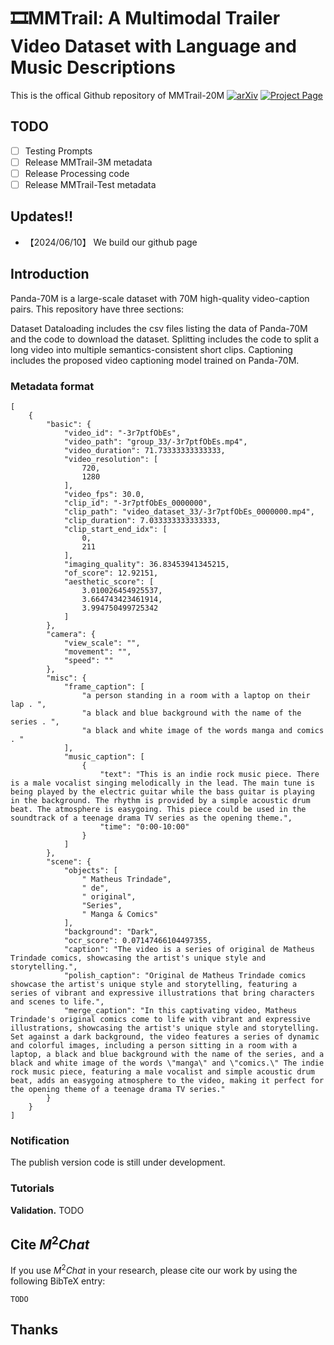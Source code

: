 # 🎞MMTrail: A Multimodal Trailer Video Dataset with Language and Music Descriptions
This is the offical Github repository of MMTrail-20M
[![arXiv](https://img.shields.io/badge/arXiv-2311.17963-b31b1b.svg)](https://github.com/litwellchi/MMTrail)
[![Project Page](https://img.shields.io/badge/Project-Website-green)](https://github.com/litwellchi/MMTrail)

## TODO
- [ ] Testing Prompts
- [ ] Release MMTrail-3M metadata
- [ ] Release Processing code
- [ ] Release MMTrail-Test metadata

## Updates!!
* 【2024/06/10】 We build our github page

## Introduction
Panda-70M is a large-scale dataset with 70M high-quality video-caption pairs. This repository have three sections:

Dataset Dataloading includes the csv files listing the data of Panda-70M and the code to download the dataset.
Splitting includes the code to split a long video into multiple semantics-consistent short clips.
Captioning includes the proposed video captioning model trained on Panda-70M.

### Metadata format
```
[
    {
        "basic": {
            "video_id": "-3r7ptfObEs",
            "video_path": "group_33/-3r7ptfObEs.mp4",
            "video_duration": 71.73333333333333,
            "video_resolution": [
                720,
                1280
            ],
            "video_fps": 30.0,
            "clip_id": "-3r7ptfObEs_0000000",
            "clip_path": "video_dataset_33/-3r7ptfObEs_0000000.mp4",
            "clip_duration": 7.033333333333333,
            "clip_start_end_idx": [
                0,
                211
            ],
            "imaging_quality": 36.83453941345215,
            "of_score": 12.92151,
            "aesthetic_score": [
                3.010026454925537,
                3.664743423461914,
                3.994750499725342
            ]
        },
        "camera": {
            "view_scale": "",
            "movement": "",
            "speed": ""
        },
        "misc": {
            "frame_caption": [
                "a person standing in a room with a laptop on their lap . ",
                "a black and blue background with the name of the series . ",
                "a black and white image of the words manga and comics . "
            ],
            "music_caption": [
                {
                    "text": "This is an indie rock music piece. There is a male vocalist singing melodically in the lead. The main tune is being played by the electric guitar while the bass guitar is playing in the background. The rhythm is provided by a simple acoustic drum beat. The atmosphere is easygoing. This piece could be used in the soundtrack of a teenage drama TV series as the opening theme.",
                    "time": "0:00-10:00"
                }
            ]
        },
        "scene": {
            "objects": [
                " Matheus Trindade",
                " de",
                " original",
                "Series",
                " Manga & Comics"
            ],
            "background": "Dark",
            "ocr_score": 0.07147466104497355,
            "caption": "The video is a series of original de Matheus Trindade comics, showcasing the artist's unique style and storytelling.",
            "polish_caption": "Original de Matheus Trindade comics showcase the artist's unique style and storytelling, featuring a series of vibrant and expressive illustrations that bring characters and scenes to life.",
            "merge_caption": "In this captivating video, Matheus Trindade's original comics come to life with vibrant and expressive illustrations, showcasing the artist's unique style and storytelling. Set against a dark background, the video features a series of dynamic and colorful images, including a person sitting in a room with a laptop, a black and blue background with the name of the series, and a black and white image of the words \"manga\" and \"comics.\" The indie rock music piece, featuring a male vocalist and simple acoustic drum beat, adds an easygoing atmosphere to the video, making it perfect for the opening theme of a teenage drama TV series."
        }
    }
]
```


### Notification
The publish version code is still under development. 
### Tutorials
**Validation.**
TODO

## Cite $M^{2}Chat$
If you use $M^{2}Chat$ in your research, please cite our work by using the following BibTeX entry:
```
TODO
```
## Thanks


```latex
```

